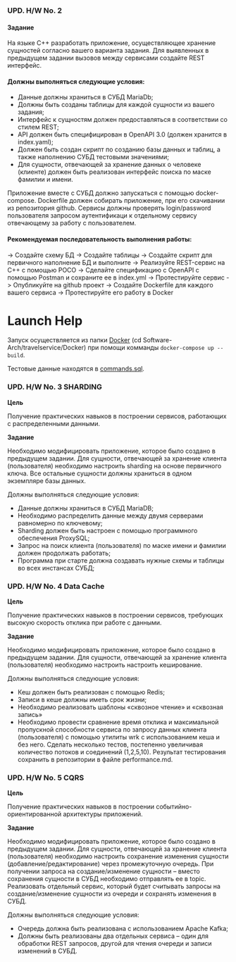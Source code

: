 ### UPD. H/W No. 2
#### Задание
На языке C++ разработать приложение, осуществляющее хранение сущностей согласно вашего варианта задания. Для выявленных в предыдущем задании вызовов между сервисами создайте REST интерфейс.

#### Должны выполняться следующие условия:

-  Данные должны храниться в СУБД MariaDb;
-  Должны быть созданы таблицы для каждой сущности из вашего задания;
-  Интерфейс к сущностям должен предоставляться в соответствии со стилем REST;
-  API должен быть специфицирован в OpenAPI 3.0 (должен хранится в index.yaml);
-  Должен быть создан скрипт по созданию базы данных и таблиц, а также наполнению СУБД тестовыми значениями;
-  Для сущности, отвечающей за хранение данных о человеке (клиенте) должен быть реализован интерфейс поиска по маске фамилии и имени.

Приложение вместе с СУБД должно запускаться с помощью docker-compose. Dockerfile должен собирать приложение, при его скачивании из репозитория github.
Сервисы должны проверять login/password пользователя запросом аутентификаци к отдельному сервису отвечающему за работу с пользователем.
 

#### Рекомендуемая последовательность выполнения работы:

-> Создайте схему БД
-> Создайте таблицы
-> Создайте скрипт для первичного наполнение БД  и выполните
-> Реализуйте REST-сервис на C++ с помощью POCO
-> Сделайте спецификацию с OpenAPI с помощью Postman и сохраните ее в index.yml
-> Протестируйте сервис
-> Опубликуйте на github проект
-> Создайте Dockerfile для каждого вашего сервиса
-> Протестируйте его работу в Docker

# Launch Help
Запуск осуществляется из папки [Docker](https://github.com/natalia-sd/Software-Arch/tree/main/travelservice/Docker) (cd Software-Arch/travelservice/Docker) при помощи комманды `docker-compose up --build`.

Тестовые данные находятся в [commands.sql](https://github.com/natalia-sd/Software-Arch/blob/main/travelservice/commands.sql).


### UPD. H/W No. 3 SHARDING

**Цель**

Получение практических навыков в построении сервисов, работающих с распределенными данными.

**Задание**

Необходимо модифицировать приложение, которое было создано в предыдущем задании. Для сущности, отвечающей за хранение клиента (пользователя) необходимо настроить sharding на основе первичного ключа. Все остальные сущности должны храниться в одном экземпляре базы данных.

Должны выполняться следующие условия:

- Данные должны храниться в СУБД MariaDB;
- Необходимо распределить данные между двумя серверами равномерно по ключевому;
- Sharding должен быть настроен с помощью программного обеспечения ProxySQL;
- Запрос на поиск клиента (пользователя) по маске имени и фамилии должен продолжать работать;
- Программа при старте должна создавать нужные схемы и таблицы во всех инстансах СУБД;


### UPD. H/W No. 4 Data Cache

**Цель**

Получение практических навыков в построении сервисов, требующих высокую скорость отклика при работе с данными.

**Задание**

Необходимо модифицировать приложение, которое было создано в предыдущем задании. Для сущности, отвечающей за хранение клиента (пользователя) необходимо настроить настроить кеширование.

Должны выполняться следующие условия:

- Кеш должен быть реализован с помощью Redis;
- Записи в кеше должны иметь срок жизни;
- Необходимо реализовать шаблоны «сквозное чтение» и «сквозная запись»
- Необходимо провести сравнение время отклика и максимальной пропускной способности сервиса по запросу данных клиента (пользователя) с помощью утилиты wrk с использованием кеша и без него. Сделать несколько тестов, постепенно увеличивая количество потоков и соединений (1,2,5,10). Результат тестирования сохранить в репозитории в файле performance.md.


### UPD. H/W No. 5 CQRS

**Цель**

Получение практических навыков в построении событийно-ориентированной архитектуры приложений.

**Задание**

Необходимо модифицировать приложение, которое было создано в предыдущем задании. Для сущности, отвечающей за хранение клиента (пользователя) необходимо настроить сохранение изменения сущности (добавление/редактирование) через промежуточную очередь. При получении запроса на создание/изменение сущности – вместо сохранения сущности в СУБД необходимо отправлять ее в topic. Реализовать отдельный сервис, который будет считывать запросы на создание/изменение сущности из очереди и сохранять изменения в СУБД.

 

Должны выполняться следующие условия:

- Очередь должна быть реализована с использованием Apache Kafka;
- Должны быть реализованы два отдельных сервиса – один для обработки REST запросов, другой для чтения очереди и записи изменений в СУБД.
